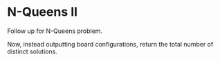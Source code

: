 # N-Queens II

Follow up for N-Queens problem.

Now, instead outputting board configurations, return the total number of distinct solutions.
